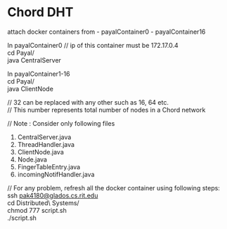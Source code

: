 # Chord DHT

attach docker containers from - payalContainer0 - payalContainer16

In payalContainer0   // ip of this container must be 172.17.0.4                                 
cd Payal/                                       
java CentralServer                          

In payalContainer1-16                                   
cd Payal/                               
java ClientNode                             


// 32 can be replaced with any other such as 16, 64 etc.                            
// This number represents total number of nodes in a Chord network

// Note : Consider only following files
   1. CentralServer.java
   2. ThreadHandler.java
   3. ClientNode.java
   4. Node.java
   5. FingerTableEntry.java
   6. incomingNotifHandler.java


// For any problem, refresh all the docker container using following steps:                     
ssh pak4180@glados.cs.rit.edu                           
cd Distributed\ Systems/                                
chmod 777 script.sh                             
./script.sh                                     







